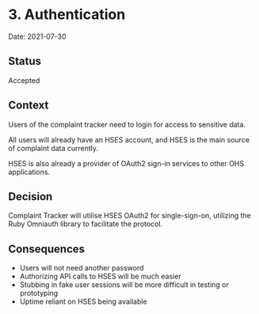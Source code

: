 # 3. Authentication

Date: 2021-07-30

## Status

Accepted

## Context

Users of the complaint tracker need to login for access to sensitive data.

All users will already have an HSES account, and HSES is the main source of complaint data currently.

HSES is also already a provider of OAuth2 sign-in services to other OHS applications.

## Decision

Complaint Tracker will utilise HSES OAuth2 for single-sign-on, utilizing the Ruby Omniauth library to facilitate
the protocol.

## Consequences

* Users will not need another password
* Authorizing API calls to HSES will be much easier
* Stubbing in fake user sessions will be more difficult in testing or prototyping
* Uptime reliant on HSES being available
